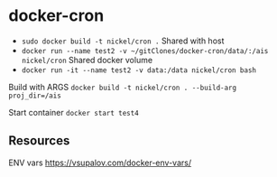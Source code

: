 # docker-cron
- `sudo docker build -t nickel/cron .`
Shared with host 
- `docker run --name test2 -v ~/gitClones/docker-cron/data/:/ais nickel/cron`
Shared docker volume
- `docker run -it --name test2 -v data:/data nickel/cron bash`

Build with ARGS
`docker build -t nickel/cron . --build-arg proj_dir=/ais`

Start container
`docker start test4`


## Resources
ENV vars
https://vsupalov.com/docker-env-vars/

